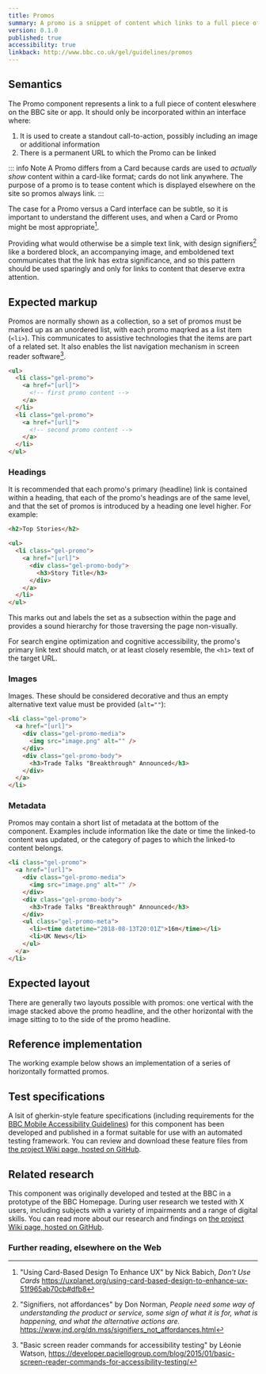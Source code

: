 ```yaml
---
title: Promos
summary: A promo is a snippet of content which links to a full piece of content elsewhere on the BBC site or app.
version: 0.1.0
published: true
accessibility: true
linkback: http://www.bbc.co.uk/gel/guidelines/promos
---
```


## Semantics

The Promo component represents a link to a full piece of content eleswhere on the BBC site or app. It should only be incorporated within an interface where:

1. It is used to create a standout call-to-action, possibly including an image or additional information
2. There is a permanent URL to which the Promo can be linked

::: info Note
A Promo differs from a Card because cards are used to _actually show_ content within a card-like format; cards do not link anywhere. The purpose of a promo is to tease content which is displayed elsewhere on the site so promos always link.
:::

The case for a Promo versus a Card interface can be subtle, so it is important to understand the different uses, and when a Card or Promo might be most appropriate[^1].

Providing what would otherwise be a simple text link, with design signifiers[^2] like a bordered block, an accompanying image, and emboldened text communicates that the link has extra significance, and so this pattern should be used sparingly and only for links to content that deserve extra attention.

## Expected markup

Promos are normally shown as a collection, so a set of promos must be marked up as an unordered list, with each promo maqrked as a list item (`<li>`). This communicates to assistive technologies that the items are part of a related set. It also enables the list navigation mechanism in screen reader software[^3].

```html
<ul>
  <li class="gel-promo">
    <a href="[url]">
      <!-- first promo content -->
    </a>
  </li>
  <li class="gel-promo">
    <a href="[url]">
      <!-- second promo content -->
    </a>
  </li>
</ul>
```

### Headings

It is recommended that each promo's primary (headline) link is contained within a heading, that each of the promo's headings are of the same level, and that the set of promos is introduced by a heading one level higher. For example:

```html
<h2>Top Stories</h2>

<ul>
  <li class="gel-promo">
    <a href="[url]">
      <div class="gel-promo-body">
        <h3>Story Title</h3>
      </div>
    </a>
  </li>
</ul>
```

This marks out and labels the set as a subsection within the page and provides a sound hierarchy for those traversing the page non-visually.

For search engine optimization and cognitive accessibility, the promo's primary link text should match, or at least closely resemble, the `<h1>` text of the target URL.

### Images

Images. These should be considered decorative and thus an empty alternative text value must be provided (`alt=""`):

```html
<li class="gel-promo">
  <a href="[url]">
    <div class="gel-promo-media">
      <img src="image.png" alt="" />
    </div>
    <div class="gel-promo-body">
      <h3>Trade Talks "Breakthrough" Announced</h3>
    </div>
  </a>
</li>
```

### Metadata

Promos may contain a short list of metadata at the bottom of the component. Examples include information like the date or time the linked-to content was updated, or the category of pages to which the linked-to content belongs.

```html
<li class="gel-promo">
  <a href="[url]">
    <div class="gel-promo-media">
      <img src="image.png" alt="" />
    </div>
    <div class="gel-promo-body">
      <h3>Trade Talks "Breakthrough" Announced</h3>
    </div>
    <ul class="gel-promo-meta">
      <li><time datetime="2018-08-13T20:01Z">16m</time></li>
      <li>UK News</li>
    </ul>
  </a>
</li>
```

## Expected layout

There are generally two layouts possible with promos: one vertical with the image stacked above the promo headline, and the other horizontal with the image sitting to to the side of the promo headline.

## Reference implementation

The working example below shows an implementation of a series of horizontally formatted promos.

<live-demo id="promo1">
  <template>
    <style>
      ul {
        margin: 0;
        padding: 0;
      }
      .cf:after {
        content: "";
        display: table;
        clear: both;
      }
      .gel-promo {
        display: inline-block;
        color: #404040;
        font-family: sans-serif;
        background: #F1F1F1;
        width: 100%;
        margin-bottom: 16px;
      }
      .gel-promo__horz .gel-promo-media {
        display: inline-block;
        float: left;
        line-height: 0;
        width: 40%;
        margin-right: 16px;
      }
      .gel-promo .gel-promo-media img {
        display: inline-block;
        height: 100%;
        width: 100%
      }
      .gel-promo__horz .gel-promo-body {
        padding: 0 16px 0 0;
      }
      .gel-promo a {
        display: inline-block;
        height: 100%;
        position: relative;
      }
      .gel-promo a,
      .gel-promo a:hover,
      .gel-promo a:visited {
        text-decoration: none;
        color: #333;
      }
      .gel-promo a img,
      .gel-promo a:hover img,
      .gel-promo a:visited img {
        border: 0;
      }
      ul.gel-promo-meta {
        left: 40%;
        padding: 0;
        bottom: 0;
        position: absolute;
        padding-left: 16px;
        padding-bottom: 16px;
      }
      .gel-promo-meta li {
        display: inline;
        list-style-type: none;
      }
      .gel-promo-meta li:not(:last-child)::after {
        content: "\007c";
        margin: 0 0.6em;
      }
      @media (max-width: 37.5em) {
        .gel-promo-body {
          padding: 0 8px 0 0;
        }
        .gel-promo-body h3 {
          padding: 0 8px 0 0;
          margin-block-start: 8px;
          margin-block-end: 8px;
        }
        .gel-promo-body p { display: none; }
        .gel-promo__horz .gel-promo-media {
          margin-right: 8px;
        }
      }
      @media (max-width: 30em) {
        .gel-promo-meta { display: none; }
      }
    </style>
    <div class="cf" style="max-width:600px">
      <ul>
        <li class="gel-promo gel-promo__horz cf">
          <a href="#example-link-1">
            <div class="gel-promo-media">
              <img src="{{site.basedir}}static/images/placeholder.png" alt="">
            </div>
            <div class="gel-promo-body">
              <h3>Trade Talks "Breakthrough"</h3>
              <p>Both sides reportedly happy, eager to move forward</p>
              <ul class="gel-promo-meta">
                <li><time datetime="2018-08-13T20:01Z">16m</time></li><li>UK News</li>
              </ul>
            </div>
          </a>
        </li>
        <li class="gel-promo gel-promo__horz cf">
          <a href="#example-link-2">
            <div class="gel-promo-media">
              <img src="{{site.basedir}}static/images/placeholder.png" alt="">
            </div>
            <div class="gel-promo-body">
              <h3>All Gold for New Olympic Trampoline Team</h3>
              <ul class="gel-promo-meta">
                <li><time datetime="2018-08-13T20:01Z">42m</time></li><li>Sports</li>
              </ul>
            </div>
          </a>
        </li>
      </ul>
    </div>
    <script>
    </script>
  </template>
</live-demo>

## Test specifications

A lsit of gherkin-style feature specifications (including requirements for the [BBC Mobile Accessibility Guidelines](https://www.bbc.co.uk/guidelines/futuremedia/accessibility/mobile)) for this component has been developed and published in a format suitable for use with an automated testing framework. You can review and download these feature files from [the project Wiki page, hosted on GitHub](#linktocome).

## Related research

This component was originally developed and tested at the BBC in a prototype of the BBC Homepage. During user research we tested with X users, including subjects with a variety of impairments and a range of digital skills. You can read more about our research and findings on [the project Wiki page, hosted on GitHub](#linktocome).

### Further reading, elsewhere on the Web

[^1]: "Using Card-Based Design To Enhance UX" by Nick Babich, _Don't Use Cards_ <https://uxplanet.org/using-card-based-design-to-enhance-ux-51f965ab70cb#dfb8>
[^2]: "Signifiers, not affordances" by Don Norman, _People need some way of understanding the product or service, some sign of what it is for, what is happening, and what the alternative actions are._ <https://www.jnd.org/dn.mss/signifiers_not_affordances.html>
[^3]: "Basic screen reader commands for accessibility testing" by Léonie Watson, <https://developer.paciellogroup.com/blog/2015/01/basic-screen-reader-commands-for-accessibility-testing/>
